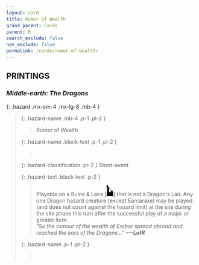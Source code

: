 ```yaml
---
layout: card
title: Rumor of Wealth
grand_parent: Cards
parent: R
search_exclude: false
nav_exclude: false
permalink: /cards/rumor-of-wealth/
---
```


## PRINTINGS


### _Middle-earth: The Dragons_

{: .hazard .mx-sm-4 .mx-lg-8 .mb-4 }
> {: .hazard-name .mb-4 .p-1 .pl-2 }
> > <div class="hazard-mp"></div>
> > <div class="card-name">Rumor of Wealth</div>
>
> {: .hazard-name .black-text .p-1 .pl-2 }
> > &nbsp;
>
> {: .hazard-classification .pr-2 }
> Short-event
>
> {: .hazard-text .black-text .p-2 }
> > Playable on a Ruins & Lairs \[![](/assets/images/ruinlair.svg)] that is not a Dragon's Lair. Any one Dragon hazard creature (except Earcaraxe) may be played (and does not count against the hazard limit) at the site during the site phase this turn after the successful play of a major or greater item. <br>_"So the rumour of the wealth of Erebor spread abroad and reached the ears of the Dragons...”_ ***---&#65279;LotR*** 
>
> {: .hazard-name .p-1 .pr-2 }
> > <div class="card-shield"></div>
> > <div class="card-corruption">&nbsp;</div>
